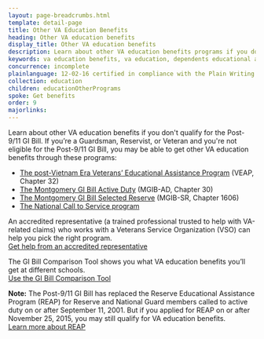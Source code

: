 ```yaml
---
layout: page-breadcrumbs.html
template: detail-page
title: Other VA Education Benefits
heading: Other VA education benefits
display_title: Other VA education benefits
description: Learn about other VA education benefits programs if you don't qualify for the Post-9/11 GI Bill. You may still be eligible for education assistance programs like the Montgomery GI Bill and the post-Vietnam era Veterans' Educational Assistance Program.
keywords: va education benefits, va education, dependents educational assistance program, education assistance program, veterans educational assistance program, veterans education assistance program, department of veterans affairs education programs, veterans education programs
concurrence: incomplete
plainlanguage: 12-02-16 certified in compliance with the Plain Writing Act
collection: education
children: educationOtherPrograms
spoke: Get benefits
order: 9
majorlinks:
---
```


<div class="va-introtext">

Learn about other VA education benefits if you don't qualify for the Post-9/11 GI Bill. If you’re a Guardsman, Reservist, or Veteran and you're not eligible for the Post-9/11 GI Bill, you may be able to get other VA education benefits through these programs:

</div>

- [The post-Vietnam Era Veterans’ Educational Assistance Program](/education/other-va-education-benefits/veap/) (VEAP, Chapter 32)
- [The Montgomery GI Bill Active Duty](/education/about-gi-bill-benefits/montgomery-active-duty/) (MGIB-AD, Chapter 30)
- [The Montgomery GI Bill Selected Reserve](/education/about-gi-bill-benefits/montgomery-selected-reserve/) (MGIB-SR, Chapter 1606)
- [The National Call to Service program](/education/other-va-education-benefits/national-call-to-service-program/)

An accredited representative (a trained professional trusted to help with VA-related claims) who works with a Veterans Service Organization (VSO) can help you pick the right program. <br>[Get help from an accredited representative](/disability/get-help-filing-claim/)

The GI Bill Comparison Tool shows you what VA education benefits you’ll get at different schools. <br>[Use the GI Bill Comparison Tool](/gi-bill-comparison-tool)

**Note:** The Post-9/11 GI Bill has replaced the Reserve Educational Assistance Program (REAP) for Reserve and National Guard members called to active duty on or after September 11, 2001. But if you applied for REAP on or after November 25, 2015, you may still qualify for VA education benefits. <br>[Learn more about REAP](/education/other-va-education-benefits/reap/)
